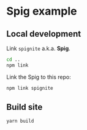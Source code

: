 # Spig example

## Local development

Link `spignite` a.k.a. **Spig**.

```sh
cd ..
npm link
```

Link the Spig to this repo:

```sh
npm link spignite
```

## Build site

```sh
yarn build
```
